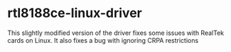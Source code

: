 rtl8188ce-linux-driver
======================

This slightly modified version of the driver fixes some issues with RealTek cards on Linux.  It also fixes a bug with ignoring CRPA restrictions

